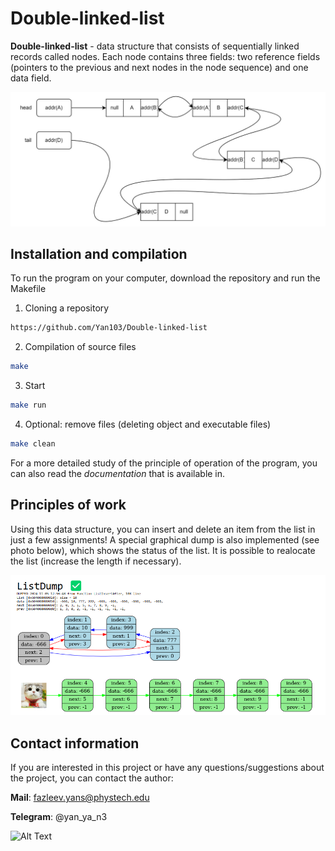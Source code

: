 # **Double-linked-list**

**Double-linked-list** - data structure that consists of sequentially linked records called nodes. Each node contains three fields: two reference fields (pointers to the previous and next nodes in the node sequence) and one data field.

<img  src="img/picture1.jpg">

## Installation and compilation
To run the program on your computer, download the repository and run the Makefile
1. Cloning a repository
```bash
https://github.com/Yan103/Double-linked-list
```
2. Compilation of source files
```bash
make
```
3. Start
```bash
make run
```
4. Optional: remove files (deleting object and executable files)
```bash
make clean
```
For a more detailed study of the principle of operation of the program, you can also read the *documentation* that is available in.

## Principles of work
Using this data structure, you can insert and delete an item from the list in just a few assignments! A special graphical dump is also implemented (see photo below), which shows the status of the list. It is possible to realocate the list (increase the length if necessary).

<img src="img/picture2.png">

## Contact information
If you are interested in this project or have any questions/suggestions about the project, you can contact the author:

**Mail**: fazleev.yans@phystech.edu

**Telegram**: @yan_ya_n3

![Alt Text](https://media.giphy.com/media/vFKqnCdLPNOKc/giphy.gif)
